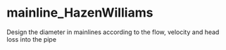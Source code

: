 # mainline_HazenWilliams
Design the diameter in mainlines according to the flow, velocity and head loss into the pipe
